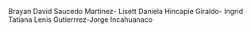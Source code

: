 Brayan David Saucedo Martinez- Lisett Daniela Hincapie Giraldo- Ingrid Tatiana Lenis Gutierrrez-Jorge Incahuanaco
